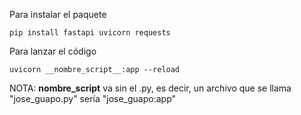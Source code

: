 

Para instalar el paquete

```
pip install fastapi uvicorn requests
```


Para lanzar el código

```
uvicorn __nombre_script__:app --reload
```

NOTA: __nombre_script__ va sin el .py, es decir, un archivo que se llama "jose_guapo.py" sería "jose_guapo:app"